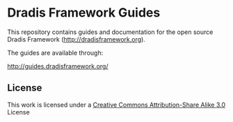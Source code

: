 Dradis Framework Guides
=======================

This repository contains guides and documentation for the open source Dradis 
Framework (http://dradisframework.org).

The guides are available through:

http://guides.dradisframework.org/



License
-------

This work is licensed under a [Creative Commons Attribution-Share Alike 3.0](http://creativecommons.org/licenses/by-sa/3.0/) License